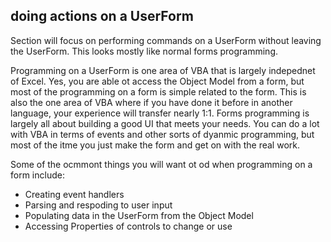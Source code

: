## doing actions on a UserForm

Section will focus on performing commands on a UserForm without leaving the UserForm. This looks mostly like normal forms programming.

Programming on a UserForm is one area of VBA that is largely indepednet of Excel. Yes, you are able ot access the Object Model from a form, but most of the programming on a form is simple related to the form. This is also the one area of VBA where if you have done it before in another language, your experience will transfer nearly 1:1. Forms programming is largely all about building a good UI that meets your needs. You can do a lot with VBA in terms of events and other sorts of dyanmic programming, but most of the itme you just make the form and get on with the real work.

Some of the ocmmont things you will want ot od when programming on a form include:

- Creating event handlers
- Parsing and respoding to user input
- Populating data in the UserForm from the Object Model
- Accessing Properties of controls to change or use
